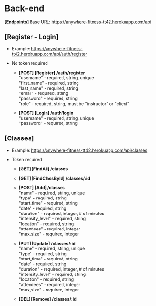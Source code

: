 # Back-end

**[Endpoints]** Base URL: https://anywhere-fitness-tt42.herokuapp.com/api

## [Register - Login]
- Example: https://anywhere-fitness-tt42.herokuapp.com/api/auth/register
- No token required

  * **[POST] [Register] /auth/register** </br>
    "username" - required, string, unique </br>
    "first_name" - required, string </br>
    "last_name" - required, string </br>
    "email" - required, string </br>
    "password" - required, string </br>
    "role"     - required, string, must be "instructor" or "client" </br>

  * **[POST] [Login] /auth/login** </br>
    "username" - required, string, unique </br>
    "password" - required, string </br>

## [Classes]  
- Example: https://anywhere-fitness-tt42.herokuapp.com/api/classes
- Token required

  * **[GET] [FindAll] /classes**

  * **[GET] [FindClassById] /classes/:id**

  * **[POST] [Add] /classes** </br>
    "name" - required, string, unique </br>
    "type" - required, string </br>
    "start_time" - required, string </br>
    "date" - required, string </br>
    "duration" - required, integer, # of minutes </br>
    "intensity_level" - required, string </br>
    "location" - required, string </br>
    "attendees" - required, integer </br>
    "max_size" - required, integer </br>

  * **[PUT] [Update] /classes/:id** </br>
    "name" - required, string, unique </br>
    "type" - required, string </br>
    "start_time" - required, string </br>
    "date" - required, string </br>
    "duration" - required, integer, # of minutes </br>
    "intensity_level" - required, string </br>
    "location" - required, string </br>
    "attendees" - required, integer </br>
    "max_size" - required, integer </br>

  * **[DEL] [Remove] /classes/:id**
